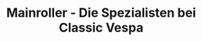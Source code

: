 ---
title: "Mainroller - Die Spezialisten bei Classic Vespa"
url: /frankfurt-am-main/mainroller-die-spezialisten-bei-classic-vespa/
shop: Motorrad
---